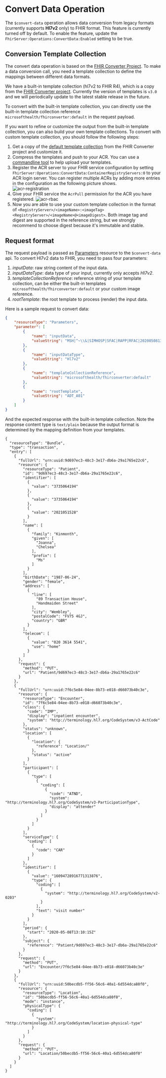 # Convert Data Operation
The ```$convert-data``` operation allows data conversion from legacy formats (currently supports **Hl7v2** only) to FHIR format. This feature is currently turned off by default. To enable the feature, update the `FhirServer:Operations:ConvertData:Enabled` setting to be true.

## Conversion Template Collection
The convert data operation is based on the [FHIR Converter Project](https://github.com/microsoft/FHIR-Converter/tree/dotliquid).
To make a data conversion call, you need a template collection to define the mappings between different data formats.

We have a built-in template collection (hl7v2 to FHIR R4), which is a copy from the [FHIR Converter project](https://github.com/microsoft/FHIR-Converter/releases/tag/v3.0). Currently the version of templates is ```v3.0``` and we will periodically update to the latest stable release in the future.

To convert with the built-in template collection, you can directly use the built-in template collection reference ```microsofthealth/fhirconverter:default``` in the request payload.

If you want to refine or customize the output from the built-in template collection, you can also build your own template collections.
To convert with custom template collection, you should follow the following steps:
1. Get a copy of the [default template collection](https://github.com/microsoft/FHIR-Converter/releases/tag/v3.0) from the FHIR Converter project and customize it.
2. Compress the templates and push to your ACR. You can use a [commandline tool](https://github.com/microsoft/FHIR-Converter/releases/tag/v3.0) to help upload your templates.
3. Register the ACR server to your FHIR service configuration by setting `FhirServer:Operations:ConvertData:ContainerRegistryServers:0` to your ACR login server. You can register multiple ACRs by adding more entries in the configuration as the following picture shows.  
![acr-registration](./images/convert-data/acr-registration.png)
4. Give your FHIR service the `AcrPull` permission for the ACR you have registered. 
![acr-rbac](./images/convert-data/acr-rbac.png)
5. Now you are able to use your custom template collection in the format of `<RegistryServer>/<imageName>:<imageTag>` `<RegistryServer>/<imageName>@<imageDigest>`. 
Both image tag and digest are supported in the reference string, but we strongly recommend to choose digest because it's immutable and stable. 

## Request format
The request payload is passed as [Parameters](http://hl7.org/fhir/parameters.html) resource to the ```$convert-data``` api.
To convert Hl7v2 data to FHIR, you need to pass four parameters:
1. *inputData*: raw string content of the input data.
2. *inputDataType*: data type of your input, currently only accepts *Hl7v2*.
3. *templateCollectionReference*: reference string of your template collection, can be either the built-in templates ```microsofthealth/fhirconverter:default``` or your custom image reference.
4. *rootTemplate*: the root template to process (render) the
input data.

Here is a sample request to convert data:
```json
{
    "resourceType": "Parameters",
    "parameter": [
        {
            "name": "inputData",
            "valueString": "MSH|^~\\&|SIMHOSP|SFAC|RAPP|RFAC|20200508131015||ADT^A01|517|T|2.3|||AL||44|ASCII\nEVN|A01|20200508131015|||C005^Whittingham^Sylvia^^^Dr^^^DRNBR^PRSNL^^^ORGDR|\nPID|1|3735064194^^^SIMULATOR MRN^MRN|3735064194^^^SIMULATOR MRN^MRN~2021051528^^^NHSNBR^NHSNMBR||Kinmonth^Joanna^Chelsea^^Ms^^CURRENT||19870624000000|F|||89 Transaction House^Handmaiden Street^Wembley^^FV75 4GJ^GBR^HOME||020 3614 5541^HOME|||||||||C^White - Other^^^||||||||\nPD1|||FAMILY PRACTICE^^12345|\nPV1|1|I|OtherWard^MainRoom^Bed 183^Simulated Hospital^^BED^Main Building^4|28b|||C005^Whittingham^Sylvia^^^Dr^^^DRNBR^PRSNL^^^ORGDR|||CAR|||||||||16094728916771313876^^^^visitid||||||||||||||||||||||ARRIVED|||20200508131015||"
        },
        {
            "name": "inputDataType",
            "valueString": "Hl7v2"
        },
        {
            "name": "templateCollectionReference",
            "valueString": "microsofthealth/fhirconverter:default"
        },
        {
            "name": "rootTemplate",
            "valueString": "ADT_A01"
        }
    ]
}
```
And the expected response with the built-in template collection. Note the response content type is `text/plain` because the output format is determined by the mapping definition from your templates.
```
{
  "resourceType": "Bundle",
  "type": "transaction",
  "entry": [
    {
      "fullUrl": "urn:uuid:9d697ec3-48c3-3e17-db6a-29a1765e22c6",
      "resource": {
        "resourceType": "Patient",
        "id": "9d697ec3-48c3-3e17-db6a-29a1765e22c6",
        "identifier": [
          {
            "value": "3735064194"
          },
          {
            "value": "3735064194"
          },
          {
            "value": "2021051528"
          }
        ],
        "name": [
          {
            "family": "Kinmonth",
            "given": [
              "Joanna",
              "Chelsea"
            ],
            "prefix": [
              "Ms"
            ]
          }
        ],
        "birthDate": "1987-06-24",
        "gender": "female",
        "address": [
          {
            "line": [
              "89 Transaction House",
              "Handmaiden Street"
            ],
            "city": "Wembley",
            "postalCode": "FV75 4GJ",
            "country": "GBR"
          }
        ],
        "telecom": [
          {
            "value": "020 3614 5541",
            "use": "home"
          }
        ]
      },
      "request": {
        "method": "PUT",
        "url": "Patient/9d697ec3-48c3-3e17-db6a-29a1765e22c6"
      }
    },
    {
      "fullUrl": "urn:uuid:7f6c5e84-04ee-8b73-e018-d66073b40c3e",
      "resource": {
        "resourceType": "Encounter",
        "id": "7f6c5e84-04ee-8b73-e018-d66073b40c3e",
        "class": {
          "code": "IMP",
          "display": "inpatient encounter",
          "system": "http://terminology.hl7.org/CodeSystem/v3-ActCode"
        },
        "status": "unknown",
        "location": [
          {
            "location": {
              "reference": "Location/"
            },
            "status": "active"
          }
        ],
        "participant": [
          {
            "type": [
              {
                "coding": [
                  {
                    "code": "ATND",
                    "system": "http://terminology.hl7.org/CodeSystem/v3-ParticipationType",
                    "display": "attender"
                  }
                ]
              }
            ]
          }
        ],
        "serviceType": {
          "coding": [
            {
              "code": "CAR"
            }
          ]
        },
        "identifier": [
          {
            "value": "16094728916771313876",
            "type": {
              "coding": [
                {
                  "system": "http://terminology.hl7.org/CodeSystem/v2-0203"
                }
              ],
              "text": "visit number"
            }
          }
        ],
        "period": {
          "start": "2020-05-08T13:10:15Z"
        },
        "subject": {
          "reference": "Patient/9d697ec3-48c3-3e17-db6a-29a1765e22c6"
        }
      },
      "request": {
        "method": "PUT",
        "url": "Encounter/7f6c5e84-04ee-8b73-e018-d66073b40c3e"
      }
    },
    {
      "fullUrl": "urn:uuid:50becdb5-ff56-56c6-40a1-6d554dca80f0",
      "resource": {
        "resourceType": "Location",
        "id": "50becdb5-ff56-56c6-40a1-6d554dca80f0",
        "mode": "instance",
        "physicalType": {
          "coding": [
            {
              "system": "http://terminology.hl7.org/CodeSystem/location-physical-type"
            }
          ]
        }
      },
      "request": {
        "method": "PUT",
        "url": "Location/50becdb5-ff56-56c6-40a1-6d554dca80f0"
      }
    }
  ]
}
```